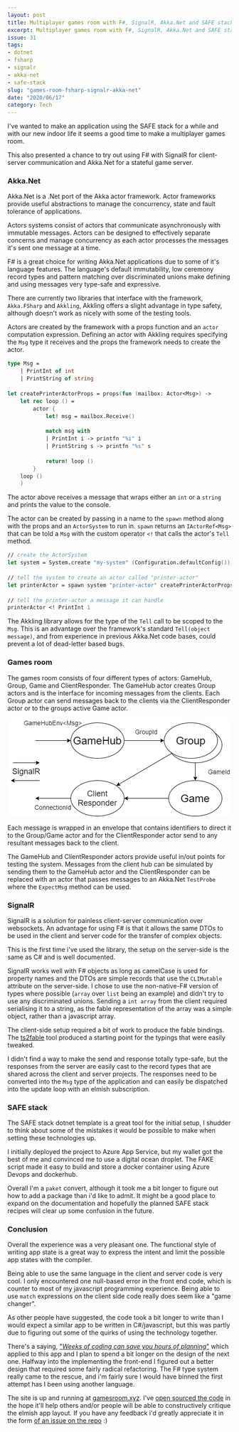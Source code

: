 ```yaml
---
layout: post
title: Multiplayer games room with F#, SignalR, Akka.Net and SAFE stack
excerpt: Multiplayer games room with F#, SignalR, Akka.Net and SAFE stack
issue: 31
tags: 
- dotnet
- fsharp
- signalr
- akka-net
- safe-stack
slug: "games-room-fsharp-signalr-akka-net"
date: "2020/06/17"
category: Tech
---
```


I've wanted to make an application using the SAFE stack for a while and with our new indoor life it seems a good time to make a multiplayer games room.

This also presented a chance to try out using F# with SignalR for client-server communication and Akka.Net for a stateful game server.

### Akka.Net

Akka.Net is a .Net port of the Akka actor framework. Actor frameworks provide useful abstractions to manage the concurrency, state and fault tolerance of applications.

Actors systems consist of actors that communicate asynchronously with immutable messages. Actors can be designed to effectively separate concerns and manage concurrency as each actor processes the messages it's sent one message at a time.

F# is a great choice for writing Akka.Net applications due to some of it's language features. The language's default immutability, low ceremony record types and pattern matching over discriminated unions make defining and using messages very type-safe and expressive. 

There are currently two libraries that interface with the framework, `Akka.FSharp` and `Akkling`, Akkling offers a slight advantage in type safety, although doesn't work as nicely with some of the testing tools.

Actors are created by the framework with a props function and an `actor` computation expression. Defining an actor with Akkling requires specifying the `Msg` type it receives and the props the framework needs to create the actor. 

``` fsharp
type Msg =
    | PrintInt of int
    | PrintString of string

let createPrinterActorProps = props(fun (mailbox: Actor<Msg>) ->
    let rec loop () =
        actor {
            let! msg = mailbox.Receive()
            
            match msg with
            | PrintInt i -> printfn "%i" i
            | PrintString s -> printfn "%s" s
            
            return! loop ()
        }
    loop ()
    )
```

The actor above receives a message that wraps either an `int` or a `string` and prints the value to the console.

The actor can be created by passing in a name to the `spawn` method along with the props and an `ActorSystem` to run in. `spawn` returns an `IActorRef<Msg>` that can be told a `Msg` with the custom operator `<!` that calls the actor's `Tell` method.

``` fsharp 
// create the ActorSystem
let system = System.create "my-system" (Configuration.defaultConfig())

// tell the system to create an actor called "printer-actor"
let printerActor = spawn system "printer-actor" createPrinterActorProps

// tell the printer-actor a message it can handle
printerActor <! PrintInt 1
```

The Akkling library allows for the type of the `Tell` call to be scoped to the `Msg`. This is an advantage over the framework's standard `Tell(object message)`, and from experience in previous Akka.Net code bases, could prevent a lot of dead-letter based bugs.

### Games room 

The games room consists of four different types of actors: GameHub, Group, Game and ClientResponder.
The GameHub actor creates Group actors and is the interface for incoming messages from the clients. 
Each Group actor can send messages back to the clients via the ClientResponder actor or to the groups active Game actor.

![ActorDiagram](ActorDiagram.png)

Each message is wrapped in an envelope that contains identifiers to direct it to the Group/Game actor and for the ClientResponder actor send to any resultant messages back to the client.

The GameHub and ClientResponder actors provide useful in/out points for testing the system. Messages from the client hub can be simulated by sending them to the GameHub actor and the ClientResponder can be replaced with an actor that passes messages to an Akka.Net `TestProbe` where the `ExpectMsg` method can be used. 


### SignalR

SignalR is a solution for painless client-server communication over websockets. An advantage for using F# is that it allows the same DTOs to be used in the client and server code for the transfer of complex objects. 

This is the first time i've used the library, the setup on the server-side is the same as C# and is well documented.

SignalR works well with F# objects as long as camelCase is used for property names and the DTOs are simple records that use the `CLIMutable` attribute on the server-side.
I chose to use the non-native-F# version of types where possible (`array` over `list` being an example) and didn't try to use any discriminated unions.
Sending a `int array` from the client required serialising it to a string, as the fable representation of the array was a simple object, rather than a javascript array.

The client-side setup required a bit of work to produce the fable bindings. The [ts2fable](https://github.com/fable-compiler/ts2fable) tool produced a starting point for the typings that were easily tweaked.

I didn't find a way to make the send and response totally type-safe, but the responses from the server are easily cast to the record types that are shared across the client and server projects. The responses need to be converted into the `Msg` type of the application and can easily be dispatched into the update loop with an elmish subscription.

### SAFE stack

The SAFE stack dotnet template is a great tool for the initial setup, I shudder to think about some of the mistakes it would be possible to make when setting these technologies up. 

I initially deployed the project to Azure App Service, but my wallet got the best of me and convinced me to use a digital ocean droplet. The FAKE script made it easy to build and store a docker container using Azure Devops and dockerhub.

Overall I'm a `paket` convert, although it took me a bit longer to figure out how to add a package than i'd like to admit. It might be a good place to expand on the documentation and hopefully the planned SAFE stack recipes will clear up some confusion in the future.


### Conclusion

Overall the experience was a very pleasant one. The functional style of writing app state is a great way to express the intent and limit the possible app states with the compiler. 

Being able to use the same language in the client and server code is very cool. I only encountered one null-based error in the front end code, which is counter to most of my javascript programming experience. Being able to use `match` expressions on the client side code really does seem like a "game changer".

As other people have suggested, the code took a bit longer to write than I would expect a similar app to be written in C#/javascript, but this was partly due to figuring out some of the quirks of using the technology together.

There's a saying, ["_Weeks of coding can save you hours of planning_"](https://twitter.com/CodeWisdom/status/1002181404061552640) which applied to this app and I plan to spend a bit longer on the design of the next one. 
Halfway into the implementing the front-end I figured out a better design that required some fairly radical refactoring. The F# type system really came to the rescue, and i'm fairly sure I would have binned the first attempt has I been using another language.

The site is up and running at [gamesroom.xyz](https://gamesroom.xyz/). I've [open sourced the code](https://github.com/chestercodes/bingo) in the hope it'll help others and/or people will be able to constructively critique the elmish app layout. If you have any feedback i'd greatly appreciate it in the form [of an issue on the repo](https://github.com/chestercodes/bingo/issues) :)
